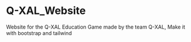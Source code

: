 # Q-XAL_Website
Website for the Q-XAL Education Game made by the team Q-XAL, Make it with bootstrap and tailwind
